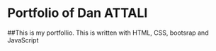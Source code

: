 # Portfolio of Dan ATTALI

##This is my portfollio. This is written with HTML, CSS, bootsrap and JavaScript
